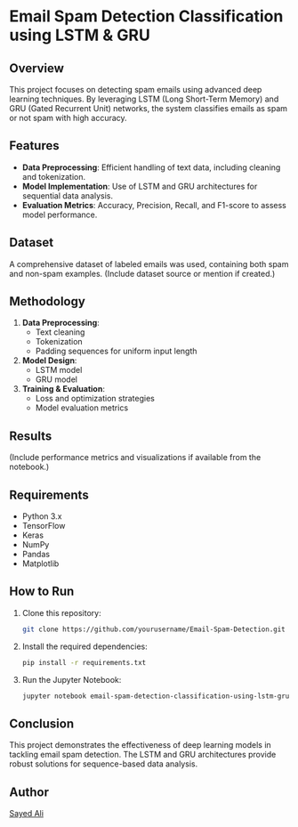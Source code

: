 # Email Spam Detection Classification using LSTM & GRU

## Overview
This project focuses on detecting spam emails using advanced deep learning techniques. By leveraging LSTM (Long Short-Term Memory) and GRU (Gated Recurrent Unit) networks, the system classifies emails as spam or not spam with high accuracy.

## Features
- **Data Preprocessing**: Efficient handling of text data, including cleaning and tokenization.
- **Model Implementation**: Use of LSTM and GRU architectures for sequential data analysis.
- **Evaluation Metrics**: Accuracy, Precision, Recall, and F1-score to assess model performance.

## Dataset
A comprehensive dataset of labeled emails was used, containing both spam and non-spam examples. (Include dataset source or mention if created.)

## Methodology
1. **Data Preprocessing**:
    - Text cleaning
    - Tokenization
    - Padding sequences for uniform input length
2. **Model Design**:
    - LSTM model
    - GRU model
3. **Training & Evaluation**:
    - Loss and optimization strategies
    - Model evaluation metrics

## Results
(Include performance metrics and visualizations if available from the notebook.)

## Requirements
- Python 3.x
- TensorFlow
- Keras
- NumPy
- Pandas
- Matplotlib

## How to Run
1. Clone this repository:
   ```bash
   git clone https://github.com/yourusername/Email-Spam-Detection.git
   ```
2. Install the required dependencies:
   ```bash
   pip install -r requirements.txt
   ```
3. Run the Jupyter Notebook:
   ```bash
   jupyter notebook email-spam-detection-classification-using-lstm-gru.ipynb
   ```

## Conclusion
This project demonstrates the effectiveness of deep learning models in tackling email spam detection. The LSTM and GRU architectures provide robust solutions for sequence-based data analysis.

## Author
[Sayed Ali](https://github.com/Sayedalihassaan)
